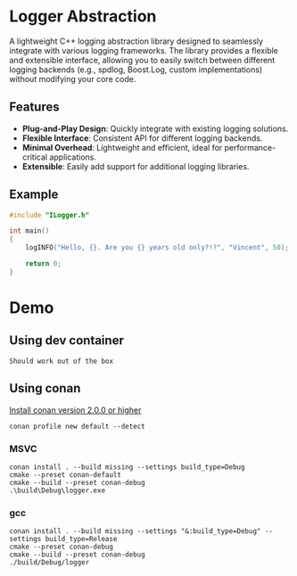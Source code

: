 # Logger Abstraction

A lightweight C++ logging abstraction library designed to seamlessly integrate with various logging frameworks. The library provides a flexible and extensible interface, allowing you to easily switch between different logging backends (e.g., spdlog, Boost.Log, custom implementations) without modifying your core code.

## Features
- **Plug-and-Play Design**: Quickly integrate with existing logging solutions.
- **Flexible Interface**: Consistent API for different logging backends.
- **Minimal Overhead**: Lightweight and efficient, ideal for performance-critical applications.
- **Extensible**: Easily add support for additional logging libraries.

## Example
```cpp
#include "ILogger.h"

int main()
{
    logINFO("Hello, {}. Are you {} years old only?!?", "Vincent", 50);

    return 0;
}
```

# Demo

## Using dev container
```
Should work out of the box
```

## Using conan
[Install conan version 2.0.0 or higher](https://conan.io/downloads)
```
conan profile new default --detect
```

### MSVC

````
conan install . --build missing --settings build_type=Debug
cmake --preset conan-default
cmake --build --preset conan-debug
.\build\Debug\logger.exe
````

### gcc

```
conan install . --build missing --settings "&:build_type=Debug" --settings build_type=Release
cmake --preset conan-debug
cmake --build --preset conan-debug
./build/Debug/logger
```
